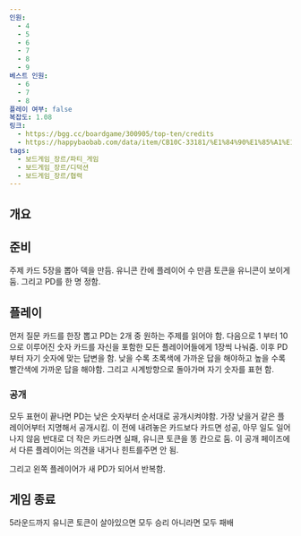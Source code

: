```yaml
---
인원:
  - 4
  - 5
  - 6
  - 7
  - 8
  - 9
베스트 인원:
  - 6
  - 7
  - 8
플레이 여부: false
복잡도: 1.08
링크:
  - https://bgg.cc/boardgame/300905/top-ten/credits
  - https://happybaobab.com/data/item/CB10C-33181/%E1%84%90%E1%85%A1%E1%86%B8%E1%84%90%E1%85%A6%E1%86%ABTV_%E1%84%92%E1%85%A1%E1%86%AB%E1%84%80%E1%85%B3%E1%86%AF%E1%84%89%E1%85%A5%E1%86%AF%E1%84%86%E1%85%A7%E1%86%BC%E1%84%89%E1%85%A5c.pdf
tags:
  - 보드게임_장르/파티_게임
  - 보드게임_장르/디덕션
  - 보드게임_장르/협력
---
```

## 개요
## 준비
주제 카드 5장을 뽑아 덱을 만듬.
유니콘 칸에 플레이어 수 만큼 토큰을 유니콘이 보이게 둠.
그리고 PD를 한 명 정함.
## 플레이
먼저 질문 카드를 한장 뽑고 PD는 2개 중 원하는 주제를 읽어야 함.
다음으로 1 부터 10으로 이루어진 숫자 카드를 자신을 포함한 모든 플레이어들에게 1장씩 나눠줌.
이후 PD부터 자기 숫자에 맞는 답변을 함.
낮을 수록 초록색에 가까운 답을 해야하고 높을 수록 빨간색에 가까운 답을 해야함.
그리고 시계방향으로 돌아가며 자기 숫자를 표현 함.
### 공개
모두 표현이 끝나면 PD는 낮은 숫자부터 순서대로 공개시켜야함.
가장 낮을거 같은 플레이어부터 지명해서 공개시킴.
이 전에 내려놓은 카드보다 카드면 성공, 아무 일도 일어나지 않음
반대로 더 작은 카드라면 실패, 유니콘 토큰을 똥 칸으로 둠.
이 공개 페이즈에서 다른 플레이어는 의견을 내거나 힌트를주면 안 됨.

그리고 왼쪽 플레이어가 새 PD가 되어서 반복함.
## 게임 종료
5라운드까지 유니콘 토큰이 살아있으면 모두 승리
아니라면 모두 패배